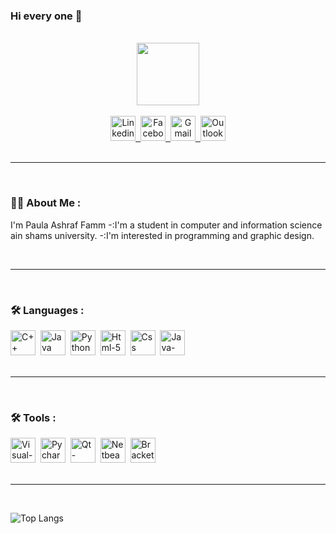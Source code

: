 ### Hi every one 👋

<!--
**paula-ashraf/Paula-Ashraf** is a ✨ _special_ ✨ repository because its `README.md` (this file) appears on your GitHub profile.

Here are some ideas to get you started:

- 🔭 I’m currently working on ...
- 🌱 I’m currently learning ...
- 👯 I’m looking to collaborate on ...
- 🤔 I’m looking for help with ...
- 💬 Ask me about ...
- 📫 How to reach me: ...
- 😄 Pronouns: ...
- ⚡ Fun fact: ...
-->
<br>

<div id="header" align="center">
  <img src="https://cdn-icons-png.flaticon.com/512/1688/1688451.png" width="100"/>
</div>

<br>

<div id="badges" align="center">
  <a href="https://www.linkedin.com/in/paula-ashraf-509640240?lipi=urn%3Ali%3Apage%3Ad_flagship3_profile_view_base_contact_details%3Bf4tvNje%2BT8qwadY%2FK2uMTg%3D%3D">
    <img src="https://cdn-icons.flaticon.com/png/512/3536/premium/3536505.png?token=exp=1653934147~hmac=7b8931e024a1b8f0446cd65b4d713ff8" alt="Linkedin" width="40" height="40"/>&nbsp;
  </a>
  <a href="https://www.facebook.com/paulaashraffamm/">
    <img src="https://cdn-icons-png.flaticon.com/512/733/733547.png" alt="Facebook" width="40" height="40"/>&nbsp;
  </a>
  <a href="mailto:paulaashraffamm@gmail.com">
    <img src="https://cdn-icons.flaticon.com/png/512/2875/premium/2875435.png?token=exp=1653934300~hmac=49e5faa73af93a7a4b45234eb95fb4fc" alt="Gmail" width="40" height="40"/>&nbsp;
  </a>
  <a href="mailto:paulaashraffamm@outlook.com">
    <img src="https://cdn-icons-png.flaticon.com/512/732/732223.png" alt="Outlook" width="40" height="40"/>
  </a>
</div>

<br>

----

<br>

### :man_technologist: About Me :
I'm Paula Ashraf Famm
-:I'm a student in computer and information science ain shams university.
-:I'm interested in programming and graphic design.

<br>

----

<br>

### :hammer_and_wrench: Languages :

<div>
  <img src="https://cdn-icons-png.flaticon.com/512/6132/6132222.png" title="C++" alt="C++" width="40" height="40"/>&nbsp;
  <img src="https://cdn-icons-png.flaticon.com/512/5968/5968282.png" title="Java" alt="Java" width="40" height="40"/>&nbsp;
  <img src="https://cdn-icons-png.flaticon.com/512/5968/5968350.png" title="Python" alt="Python" width="40" height="40"/>&nbsp;
  <img src="https://cdn-icons-png.flaticon.com/512/174/174854.png" title="Html-5" alt="Html-5" width="40" height="40"/>&nbsp;
  <img src="https://cdn-icons-png.flaticon.com/512/732/732190.png" title="Css" alt="Css" width="40" height="40"/>&nbsp;
  <img src="https://cdn-icons-png.flaticon.com/512/5968/5968292.png" title="Java-Script" alt="Java-Script" width="40" height="40"/>&nbsp;
</div>

<br>

----

<br>

### :hammer_and_wrench: Tools :

<div>
  <img src="https://upload.wikimedia.org/wikipedia/commons/thumb/5/59/Visual_Studio_Icon_2019.svg/800px-Visual_Studio_Icon_2019.svg.png" title="Visual-Studio" alt="Visual-Studio" width="40" height="40"/>&nbsp;
  <img src="https://upload.wikimedia.org/wikipedia/commons/thumb/1/1d/PyCharm_Icon.svg/800px-PyCharm_Icon.svg.png" title="Pycharm" alt="Pycharm" width="40" height="40"/>&nbsp;
  <img src="https://e7.pngegg.com/pngimages/794/1022/png-clipart-qt-creator-qt-quick-the-qt-company-posted-write-text-trademark-thumbnail.png" title="Qt-Creator" alt="Qt-Creator" width="40" height="40"/>&nbsp;
  <img src="https://netbeans.apache.org/images/apache-netbeans.svg" title="Netbeans" alt="Netbeans" width="40" height="40"/>&nbsp;
  <img src="https://upload.wikimedia.org/wikipedia/commons/thumb/4/4c/Brackets_Icon.svg/800px-Brackets_Icon.svg.png" title="Brackets" alt="Brackets" width="40" height="40"/>&nbsp;
</div>

<br>

----

<br>

![Top Langs](https://github-readme-stats.vercel.app/api/top-langs/?username=paula-ashraf&layout=compact&theme=dark)
